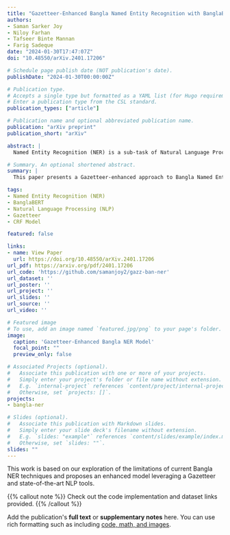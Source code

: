 ```yaml
---
title: "Gazetteer-Enhanced Bangla Named Entity Recognition with BanglaBERT Semantic Embeddings K-Means-Infused CRF Model"
authors:
- Saman Sarker Joy
- Niloy Farhan
- Tafseer Binte Mannan
- Farig Sadeque
date: "2024-01-30T17:47:07Z"
doi: "10.48550/arXiv.2401.17206"

# Schedule page publish date (NOT publication's date).
publishDate: "2024-01-30T00:00:00Z"

# Publication type.
# Accepts a single type but formatted as a YAML list (for Hugo requirements).
# Enter a publication type from the CSL standard.
publication_types: ["article"]

# Publication name and optional abbreviated publication name.
publication: "arXiv preprint"
publication_short: "arXiv"

abstract: |
  Named Entity Recognition (NER) is a sub-task of Natural Language Processing (NLP) that distinguishes entities from unorganized text into predefined categorization. In recent years, many Bangla NLP subtasks have received considerable attention; however, Named Entity Recognition in Bangla still lags behind. In this research, we explored the existing state of research in Bangla Named Entity Recognition, identifying the limitations of current techniques and datasets. We propose a novel NER solution that leverages a Gazetteer and state-of-the-art NLP tools to significantly enhance NER performance, surpassing conventional methods.

# Summary. An optional shortened abstract.
summary: |
  This paper presents a Gazetteer-enhanced approach to Bangla Named Entity Recognition (NER) using BanglaBERT semantic embeddings and a K-Means-Infused CRF Model, addressing the limitations of current techniques and datasets.

tags:
- Named Entity Recognition (NER)
- BanglaBERT
- Natural Language Processing (NLP)
- Gazetteer
- CRF Model

featured: false

links:
- name: View Paper
  url: https://doi.org/10.48550/arXiv.2401.17206
url_pdf: https://arxiv.org/pdf/2401.17206
url_code: 'https://github.com/samanjoy2/gazz-ban-ner'
url_dataset: ''
url_poster: ''
url_project: ''
url_slides: ''
url_source: ''
url_video: ''

# Featured image
# To use, add an image named `featured.jpg/png` to your page's folder. 
image:
  caption: 'Gazetteer-Enhanced Bangla NER Model'
  focal_point: ""
  preview_only: false

# Associated Projects (optional).
#   Associate this publication with one or more of your projects.
#   Simply enter your project's folder or file name without extension.
#   E.g. `internal-project` references `content/project/internal-project/index.md`.
#   Otherwise, set `projects: []`.
projects:
- bangla-ner

# Slides (optional).
#   Associate this publication with Markdown slides.
#   Simply enter your slide deck's filename without extension.
#   E.g. `slides: "example"` references `content/slides/example/index.md`.
#   Otherwise, set `slides: ""`.
slides: ""
---
```


This work is based on our exploration of the limitations of current Bangla NER techniques and proposes an enhanced model leveraging a Gazetteer and state-of-the-art NLP tools.

{{% callout note %}}
Check out the code implementation and dataset links provided.
{{% /callout %}}

Add the publication's **full text** or **supplementary notes** here. You can use rich formatting such as including [code, math, and images](https://docs.hugoblox.com/content/writing-markdown-latex/).
